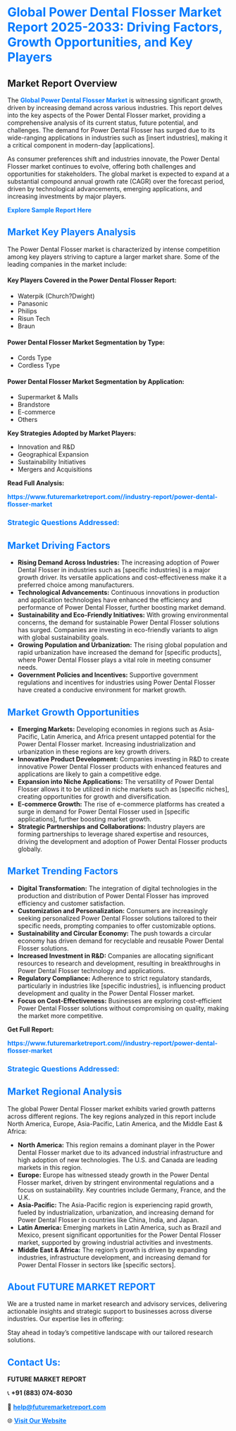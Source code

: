 <h1 style="color: #007BFF;">Global Power Dental Flosser Market Report 2025-2033: Driving Factors, Growth Opportunities, and Key Players</h1>

<section id="overview">
<h2>Market Report Overview</h2>
<p>The <a href="https://www.futuremarketreport.com//industry-report/power-dental-flosser-market" style="color: #007BFF; text-decoration: none;"><strong>Global Power Dental Flosser Market</strong></a> is witnessing significant growth, driven by increasing demand across various industries. This report delves into the key aspects of the Power Dental Flosser market, providing a comprehensive analysis of its current status, future potential, and challenges. The demand for Power Dental Flosser has surged due to its wide-ranging applications in industries such as [insert industries], making it a critical component in modern-day [applications].</p>
<p>As consumer preferences shift and industries innovate, the Power Dental Flosser market continues to evolve, offering both challenges and opportunities for stakeholders. The global market is expected to expand at a substantial compound annual growth rate (CAGR) over the forecast period, driven by technological advancements, emerging applications, and increasing investments by major players.</p>
</section>

<section id="overview">
<p><a href="https://www.futuremarketreport.com//request-sample/reportId=48412" style="color: #007BFF; text-decoration: none;"><strong>Explore Sample Report Here</strong></a></p>
</section>

<section id="key-players">
<h2 style="color: #007BFF;">Market Key Players Analysis</h2>
<p>The Power Dental Flosser market is characterized by intense competition among key players striving to capture a larger market share. Some of the leading companies in the market include:</p>
<h4>Key Players Covered in the Power Dental Flosser Report:</h4>
<ul><li>Waterpik (Church?Dwight)</li><li>Panasonic</li><li>Philips</li><li>Risun Tech</li><li>Braun</li></ul>
<h4>Power Dental Flosser Market Segmentation by Type:</h4>
<ul><li>Cords Type</li><li>Cordless Type</li></ul>

<h4>Power Dental Flosser Market Segmentation by Application:</h4>
<ul><li>Supermarket &amp; Malls</li><li>Brandstore</li><li>E-commerce</li><li>Others</li></ul>
<p><strong>Key Strategies Adopted by Market Players:</strong></p>
<ul>
<li>Innovation and R&D</li>
<li>Geographical Expansion</li>
<li>Sustainability Initiatives</li>
<li>Mergers and Acquisitions</li>
</ul>
</section>

<section>
<p><strong>Read Full Analysis: </strong></p><a href="https://www.futuremarketreport.com//industry-report/power-dental-flosser-market" style="color: #007BFF; text-decoration: none;"><strong>https://www.futuremarketreport.com//industry-report/power-dental-flosser-market</strong></a>
<h3 style="color: #007BFF;">Strategic Questions Addressed:</h3>
</section>

<section id="driving-factors">
<h2 style="color: #007BFF;">Market Driving Factors</h2>
<ul>
<li><strong>Rising Demand Across Industries:</strong> The increasing adoption of Power Dental Flosser in industries such as [specific industries] is a major growth driver. Its versatile applications and cost-effectiveness make it a preferred choice among manufacturers.</li>
<li><strong>Technological Advancements:</strong> Continuous innovations in production and application technologies have enhanced the efficiency and performance of Power Dental Flosser, further boosting market demand.</li>
<li><strong>Sustainability and Eco-Friendly Initiatives:</strong> With growing environmental concerns, the demand for sustainable Power Dental Flosser solutions has surged. Companies are investing in eco-friendly variants to align with global sustainability goals.</li>
<li><strong>Growing Population and Urbanization:</strong> The rising global population and rapid urbanization have increased the demand for [specific products], where Power Dental Flosser plays a vital role in meeting consumer needs.</li>
<li><strong>Government Policies and Incentives:</strong> Supportive government regulations and incentives for industries using Power Dental Flosser have created a conducive environment for market growth.</li>
</ul>
</section>

<section id="growth-opportunities">
<h2 style="color: #007BFF;">Market Growth Opportunities</h2>
<ul>
<li><strong>Emerging Markets:</strong> Developing economies in regions such as Asia-Pacific, Latin America, and Africa present untapped potential for the Power Dental Flosser market. Increasing industrialization and urbanization in these regions are key growth drivers.</li>
<li><strong>Innovative Product Development:</strong> Companies investing in R&D to create innovative Power Dental Flosser products with enhanced features and applications are likely to gain a competitive edge.</li>
<li><strong>Expansion into Niche Applications:</strong> The versatility of Power Dental Flosser allows it to be utilized in niche markets such as [specific niches], creating opportunities for growth and diversification.</li>
<li><strong>E-commerce Growth:</strong> The rise of e-commerce platforms has created a surge in demand for Power Dental Flosser used in [specific applications], further boosting market growth.</li>
<li><strong>Strategic Partnerships and Collaborations:</strong> Industry players are forming partnerships to leverage shared expertise and resources, driving the development and adoption of Power Dental Flosser products globally.</li>
</ul>
</section>

<section id="trending-factors">
<h2 style="color: #007BFF;">Market Trending Factors</h2>
<ul>
<li><strong>Digital Transformation:</strong> The integration of digital technologies in the production and distribution of Power Dental Flosser has improved efficiency and customer satisfaction.</li>
<li><strong>Customization and Personalization:</strong> Consumers are increasingly seeking personalized Power Dental Flosser solutions tailored to their specific needs, prompting companies to offer customizable options.</li>
<li><strong>Sustainability and Circular Economy:</strong> The push towards a circular economy has driven demand for recyclable and reusable Power Dental Flosser solutions.</li>
<li><strong>Increased Investment in R&D:</strong> Companies are allocating significant resources to research and development, resulting in breakthroughs in Power Dental Flosser technology and applications.</li>
<li><strong>Regulatory Compliance:</strong> Adherence to strict regulatory standards, particularly in industries like [specific industries], is influencing product development and quality in the Power Dental Flosser market.</li>
<li><strong>Focus on Cost-Effectiveness:</strong> Businesses are exploring cost-efficient Power Dental Flosser solutions without compromising on quality, making the market more competitive.</li>
</ul>
</section>

<section>
<p><strong>Get Full Report: </strong></p><a href="https://www.futuremarketreport.com//industry-report/power-dental-flosser-market" style="color: #007BFF; text-decoration: none;"><strong>https://www.futuremarketreport.com//industry-report/power-dental-flosser-market</strong></a>
<h3 style="color: #007BFF;">Strategic Questions Addressed:</h3>
</section>


<section id="regional-analysis">
<h2 style="color: #007BFF;">Market Regional Analysis</h2>
<p>The global Power Dental Flosser market exhibits varied growth patterns across different regions. The key regions analyzed in this report include North America, Europe, Asia-Pacific, Latin America, and the Middle East & Africa:</p>
<ul>
<li><strong>North America:</strong> This region remains a dominant player in the Power Dental Flosser market due to its advanced industrial infrastructure and high adoption of new technologies. The U.S. and Canada are leading markets in this region.</li>
<li><strong>Europe:</strong> Europe has witnessed steady growth in the Power Dental Flosser market, driven by stringent environmental regulations and a focus on sustainability. Key countries include Germany, France, and the U.K.</li>
<li><strong>Asia-Pacific:</strong> The Asia-Pacific region is experiencing rapid growth, fueled by industrialization, urbanization, and increasing demand for Power Dental Flosser in countries like China, India, and Japan.</li>
<li><strong>Latin America:</strong> Emerging markets in Latin America, such as Brazil and Mexico, present significant opportunities for the Power Dental Flosser market, supported by growing industrial activities and investments.</li>
<li><strong>Middle East & Africa:</strong> The region’s growth is driven by expanding industries, infrastructure development, and increasing demand for Power Dental Flosser in sectors like [specific sectors].</li>
</ul>
</section>

<footer>
<h2 style="color: #007BFF;">About FUTURE MARKET REPORT</h2>
<p>We are a trusted name in market research and advisory services, delivering actionable insights and strategic support to businesses across diverse industries. Our expertise lies in offering:</p>

<p>Stay ahead in today’s competitive landscape with our tailored research solutions.</p>

<h2 style="color: #007BFF;">Contact Us:</h2>
<p><strong>FUTURE MARKET REPORT</strong></p>
<p>📞 <strong>+91 (883) 074-8030</strong></p>
<p>📧 <strong><a href="mailto:help@futuremarketreport.com" style="color: #007BFF;">help@futuremarketreport.com</a></strong></p>
<p>🌐 <strong><a href="https://www.futuremarketreport.com/" style="color: #007BFF;">Visit Our Website</a></strong></p>
</footer>